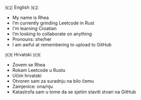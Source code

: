 🇳🇿 English 🇳🇿
- My name is Rhea
- I’m currently grinding Leetcode in Rust
- I'm learning Croatian
- I’m looking to collaborate on anything
- Pronouns: she/her
- I am awful at remembering to upload to GitHub

🇭🇷 Hrvatski 🇭🇷
- Zovem se Rhea
- Rokam Leetcode u Rustu
- Učim hrvatski
- Otvoren sam za suradnju na bilo čemu
- Zamjenice: ona/nju
- Katastrofa sam u tome da se sjetim staviti stvari na GitHub
